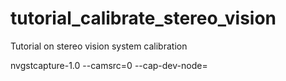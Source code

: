 # tutorial_calibrate_stereo_vision
Tutorial on stereo vision system calibration

nvgstcapture-1.0 --camsrc=0 --cap-dev-node=
